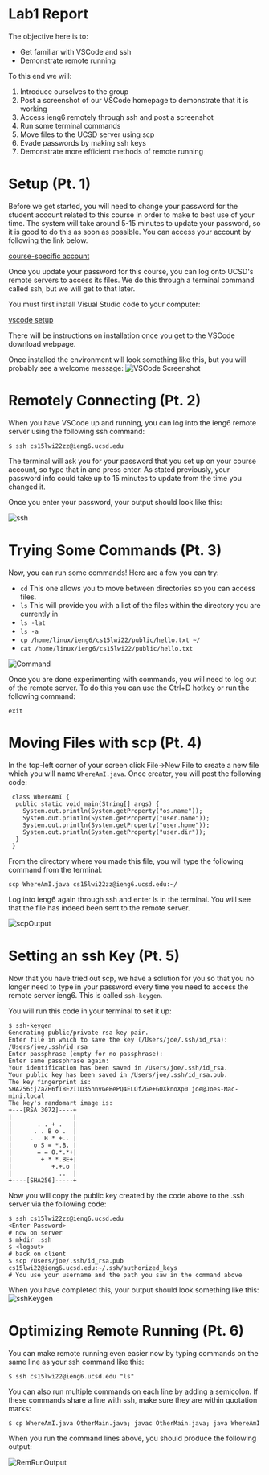 
# Lab1 Report
The objective here is to:
* Get familiar with VSCode and ssh
* Demonstrate remote running


To this end we will:
1. Introduce ourselves to the group
2. Post a screenshot of our VSCode homepage to demonstrate that it is working
3. Access ieng6 remotely through ssh and post a screenshot
4. Run some terminal commands
5. Move files to the UCSD server using scp
6. Evade passwords by making ssh keys
7. Demonstrate more efficient methods of remote running

# Setup (Pt. 1)
Before we get started, you will need to change your password for the student account related to this course in order to make to best use of your time. The system will take around 5-15 minutes to update your password, so it is good to do this as soon as possible. You can access your account by following the link below.

[course-specific account](https://sdacs.ucsd.edu/~icc/index.php)

Once you update your password for this course, you can log onto UCSD's remote servers to access its files. We do this through a terminal command called ssh, but we will get to that later.

You must first install Visual Studio code to your computer:

[vscode setup](https://code.visualstudio.com/)

There will be instructions on installation once you get to the VSCode download webpage.
 
Once installed the environment will look something like this, but you will probably see a welcome message:
![VSCode Screenshot](Lab2Screenshot.png)

# Remotely Connecting (Pt. 2)

When you have VSCode up and running, you can log into the ieng6 remote server using the following ssh command:
```
$ ssh cs15lwi22zz@ieng6.ucsd.edu
```

The terminal will ask you for your password that you set up on your course account, so type that in and press enter. As stated previously, your password info could take up to 15 minutes to update from the time you changed it.

Once you enter your password, your output should look like this:

![ssh](sshScreenshot.png)

# Trying Some Commands (Pt. 3)

Now, you can run some commands! Here are a few you can try:

* ```cd```  This one allows you to move between directories so you can access files.
* ```ls```  This will provide you with a list of the files within the directory you are currently in
* ```ls -lat```
* ```ls -a```
* ```cp /home/linux/ieng6/cs15lwi22/public/hello.txt ~/```
* ```cat /home/linux/ieng6/cs15lwi22/public/hello.txt```

![Command](CommandShot.png)

Once you are done experimenting with commands, you will need to log out of the remote server.
To do this you can use the Ctrl+D hotkey or run the following command:

```
exit
```

# Moving Files with scp (Pt. 4)

In the top-left corner of your screen click File->New File to create a new file which you will name `WhereAmI.java`. Once creater, you will post the following code:
 
```
 class WhereAmI {
  public static void main(String[] args) {
    System.out.println(System.getProperty("os.name"));
    System.out.println(System.getProperty("user.name"));
    System.out.println(System.getProperty("user.home"));
    System.out.println(System.getProperty("user.dir"));
  }
 }
 ```
 From the directory where you made this file, you will type the following command from the terminal:
 ```
 scp WhereAmI.java cs15lwi22zz@ieng6.ucsd.edu:~/
 ```
 
 Log into ieng6 again through ssh and enter ls in the terminal. You will see that the file has indeed been sent to the remote server.
 
 ![scpOutput](scpOutput.png)
 
# Setting an ssh Key (Pt. 5)

 Now that you have tried out scp, we have a solution for you so that you no longer need to type in your password every time you need to access the remote server ieng6. This is called `ssh-keygen`.
 
 You will run this code in your terminal to set it up:
 
```
$ ssh-keygen
Generating public/private rsa key pair.
Enter file in which to save the key (/Users/joe/.ssh/id_rsa): /Users/joe/.ssh/id_rsa
Enter passphrase (empty for no passphrase): 
Enter same passphrase again: 
Your identification has been saved in /Users/joe/.ssh/id_rsa.
Your public key has been saved in /Users/joe/.ssh/id_rsa.pub.
The key fingerprint is:
SHA256:jZaZH6fI8E2I1D35hnvGeBePQ4ELOf2Ge+G0XknoXp0 joe@Joes-Mac-mini.local
The key's randomart image is:
+---[RSA 3072]----+
|                 |
|       . . + .   |
|      . . B o .  |
|     . . B * +.. |
|      o S = *.B. |
|       = = O.*.*+|
|        + * *.BE+|
|           +.+.o |
|             ..  |
+----[SHA256]-----+
```

Now you will copy the public key created by the code above to the .ssh server via the following code:
```
$ ssh cs15lwi22zz@ieng6.ucsd.edu
<Enter Password>
# now on server
$ mkdir .ssh
$ <logout>
# back on client
$ scp /Users/joe/.ssh/id_rsa.pub cs15lwi22@ieng6.ucsd.edu:~/.ssh/authorized_keys
# You use your username and the path you saw in the command above
```

When you have completed this, your output should look something like this:
![sshKeygen](sshKeyScreenshot.png)

# Optimizing Remote Running (Pt. 6)

You can make remote running even easier now by typing commands on the same line as your ssh command like this:
```
$ ssh cs15lwi22@ieng6.ucsd.edu "ls"
```

You can also run multiple commands on each line by adding a semicolon. If these commands share a line with ssh, make sure they are within quotation marks:
```
$ cp WhereAmI.java OtherMain.java; javac OtherMain.java; java WhereAmI
```
When you run the command lines above, you should produce the following output:

![RemRunOutput](RemRunOutput.png)
